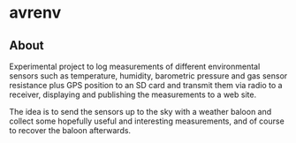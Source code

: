 # avrenv

## About

Experimental project to log measurements of different environmental sensors 
such as temperature, humidity, barometric pressure and gas sensor resistance 
plus GPS position to an SD card and transmit them via radio to a receiver, 
displaying and publishing the measurements to a web site.  

The idea is to send the sensors up to the sky with a weather baloon and collect 
some hopefully useful and interesting measurements, and of course to recover the 
baloon afterwards.  
